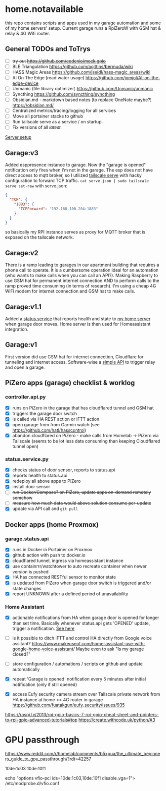 # home.notavailable

this repo contains scripts and apps used in my garage automation and some of my home servers' setup. Current garage runs a RpiZeroW with GSM hat & relay & 4G Wifi router.

## General TODOs and ToTrys
- [ ] ~~try out https://github.com/codenio/mock.gpio~~
- [ ] BLE Triangulation https://github.com/agittins/bermuda/wiki
- [ ] HASS Magic Areas https://github.com/jseidl/hass-magic_areas/wiki
- [ ] AI On The Edge (read water usage) https://github.com/jomjol/AI-on-the-edge-device
- [ ] Unmanic (file library optimizer) https://github.com/Unmanic/unmanic
- [ ] Syncthing https://github.com/syncthing/syncthing
- [ ] Obsidian.md - markdown based notes (to replace OneNote maybe?) https://obsidian.md/
- [ ] Centralized metrics/tracing/logging for all services
- [ ] Move all portainer stacks to github
- [ ] Run tailscale serve as a service / on startup.
- [ ] Fix versions of all _latest_

[Server setup](server.md)

## Garage:v3
Added esppresence instance to garage. Now the "garage is opened" notification only fires when I'm not in the garage. The esp does not have direct access to mqtt broker, so I utilized [tailscale serve](https://tailscale.com/kb/1312/serve) with hacky configuration to forward TCP traffic.
`cat serve.json | sudo tailscale serve set-raw`
with serve.json:

```json
{
  "TCP": {
    "1883": {
      "TCPForward": "192.168.100.204:1883"
    }
  }
}
  ```
so basically my RPI instance serves as proxy for MQTT broker that is exposed on the tailscale network.

## Garage:v2
There is a ramp leading to garages in our apartment building that requires a phone call to operate. It is a cumbersome operation ideal for an automation (who wants to make calls when you can call an API?). Making Raspberry to use GSM hat for permanent internet connection AND to perform calls to the ramp proved time consuming (in terms of research). I'm using a cheap 4G WiFi modem for internet connection and GSM hat to make calls.

## Garage:v1.1
Added a [status.service](./garage.controller.api/status.service.py) that reports health and state to [my home server](./garage.status.api/status.api.py) when garage door moves. Home server is then used for Homeassistant integration.

## Garage:v1
First version did use GSM hat for internet connection, Cloudflare for tunneling and internet access. Software-wise a [simple API](./garage.controller.api/) to trigger relay and open a garage.

## PiZero apps (garage) checklist & worklog

### controller.api.py
- [x] runs on PiZero in the garage that has cloudflared tunnel and GSM hat
- [x] triggers the garage door switch
- [x] is called via HA REST action or IFTT action
- [x] open garage from from Garmin watch (see https://github.com/hatl/hasscontrol)
- [x] abandon cloudflared on PiZero - make calls from Homelab -> PiZero via Tailscale (seems to be lot less data consuming than keeping Cloudflared tunnel open)

### status.service.py
- [x] checks status of door sensor, reports to status.api
- [x] reports health to status.api
- [x] redeploy all above apps to PiZero 
- [x] install door sensor
- [ ] ~~run Docker/Compose? on PiZero, update apps on-demand remotely somehow~~
- [ ] ~~measure how much data would above solution consume per-update~~
- [x] update via API call and ``git pull``

## Docker apps (home Proxmox)

### garage.status.api
- [x] runs in Docker in Portainer on Proxmox
- [x] github action with push to docker.io
- [x] cloudflared tunnel, ingress via homeassistant instance
- [x] use containrrr/watchtower to auto recreate container when newer version is pushed
- [x] HA has connected RESTful sensor to monitor state
- [x] is updated from PiZero when garage door switch is triggered and/or state changes
- [x] report UNKNOWN after a defined period of unavailability

### Home Assistant
- [x] actionable notifications from HA when garage door is opened for longer than set time. Basically whenever status.api gets 'OPENED' update, trigger a notification. [See here](/homeassistant/garage.notification.yml)
- [ ] is it possible to ditch IFTT and control HA directly from Google voice assitant? https://www.makeuseof.com/home-assistant-use-with-google-home-voice-assistant/ Maybe even to ask "Is my garage closed?"
- [ ] store configuration / automations / scripts on github and update automatically
- [x] repeat 'Garage is opened' notification every 5 minutes after initial notification (only if still opened)
- [x] access Eufy security camera stream over Tailscale private network from HA instance at home <> 4G router in garage https://github.com/fuatakgun/eufy_security/issues/935


https://raspi.tv/2013/rpi-gpio-basics-7-rpi-gpio-cheat-sheet-and-pointers-to-rpi-gpio-advanced-tutorials#top
https://create.withcode.uk/python/A3

# GPU passthrough

https://www.reddit.com/r/homelab/comments/b5xpua/the_ultimate_beginners_guide_to_gpu_passthrough/?rdt=42257

10de:1c03
10de:10f1



echo "options vfio-pci ids=10de:1c03,10de:10f1 disable_vga=1"> /etc/modprobe.d/vfio.conf
